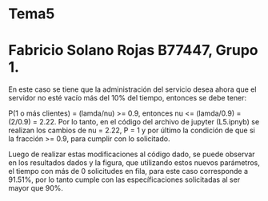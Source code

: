 # Tema5
# Fabricio Solano Rojas B77447, Grupo 1.
En este caso se tiene que la administración del servicio desea ahora que el servidor no esté vacío más del 10% del tiempo, entonces se debe tener:

P(1 o más clientes) = (lamda/nu) >= 0.9, entonces nu <= (lamda/0.9) = (2/0.9) = 2.22. Por lo tanto, en el código del archivo de jupyter (L5.ipnyb) se realizan los cambios de nu = 2.22, P = 1 y por último la condición de que si la fracción >= 0.9, para cumplir con lo solicitado.

Luego de realizar estas modificaciones al código dado, se puede observar en los resultados dados y la figura, que utilizando estos nuevos parámetros, el tiempo con más de 0 solicitudes en fila, para este caso corresponde a 91.51%, por lo tanto cumple con las específicaciones solicitadas al ser mayor que 90%.
